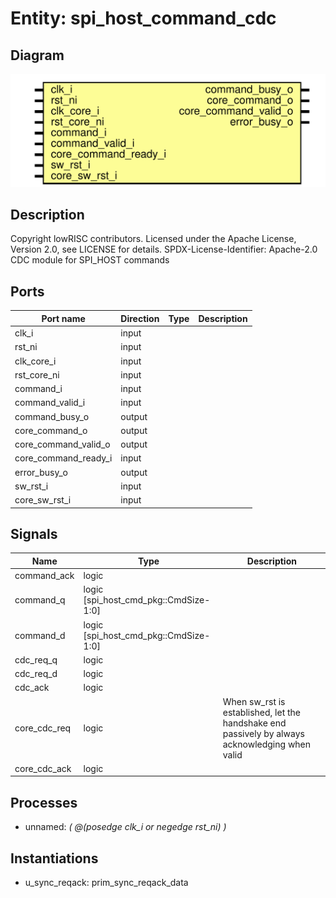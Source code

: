 # Entity: spi_host_command_cdc
## Diagram
![Diagram](spi_host_command_cdc.svg "Diagram")
## Description
Copyright lowRISC contributors.
 Licensed under the Apache License, Version 2.0, see LICENSE for details.
 SPDX-License-Identifier: Apache-2.0
 CDC module for SPI_HOST commands
 
## Ports
| Port name            | Direction | Type | Description |
| -------------------- | --------- | ---- | ----------- |
| clk_i                | input     |      |             |
| rst_ni               | input     |      |             |
| clk_core_i           | input     |      |             |
| rst_core_ni          | input     |      |             |
| command_i            | input     |      |             |
| command_valid_i      | input     |      |             |
| command_busy_o       | output    |      |             |
| core_command_o       | output    |      |             |
| core_command_valid_o | output    |      |             |
| core_command_ready_i | input     |      |             |
| error_busy_o         | output    |      |             |
| sw_rst_i             | input     |      |             |
| core_sw_rst_i        | input     |      |             |
## Signals
| Name         | Type                                  | Description                                                                                     |
| ------------ | ------------------------------------- | ----------------------------------------------------------------------------------------------- |
| command_ack  | logic                                 |                                                                                                 |
| command_q    | logic [spi_host_cmd_pkg::CmdSize-1:0] |                                                                                                 |
| command_d    | logic [spi_host_cmd_pkg::CmdSize-1:0] |                                                                                                 |
| cdc_req_q    | logic                                 |                                                                                                 |
| cdc_req_d    | logic                                 |                                                                                                 |
| cdc_ack      | logic                                 |                                                                                                 |
| core_cdc_req | logic                                 | When sw_rst is established, let the handshake end passively by always acknowledging when valid  |
| core_cdc_ack | logic                                 |                                                                                                 |
## Processes
- unnamed: _( @(posedge clk_i or negedge rst_ni) )_

## Instantiations
- u_sync_reqack: prim_sync_reqack_data
